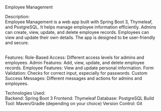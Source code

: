 Employee Management

Description:
<br>
              Employee Management is a web app built with Spring Boot 3, Thymeleaf, and PostgreSQL. It helps manage employee information efficiently. Admins can create, view, update, and delete employee records. Employees can view and update their own details. The app is designed to be user-friendly and secure.

<br>
Features:
              Role-Based Access: Different access levels for admins and employees.
              Admin Features: Add, view, update, and delete employee records.
              Employee Features: View and update personal information.
              Form Validation: Checks for correct input, especially for passwords.
              Custom Success Messages: Different messages and actions for admins and employees.

Technologies Used:
<br>
              Backend: Spring Boot 3
              Frontend: Thymeleaf
              Database: PostgreSQL
              Build Tool: Maven/Gradle (depending on your choice)
              Version Control: Git
